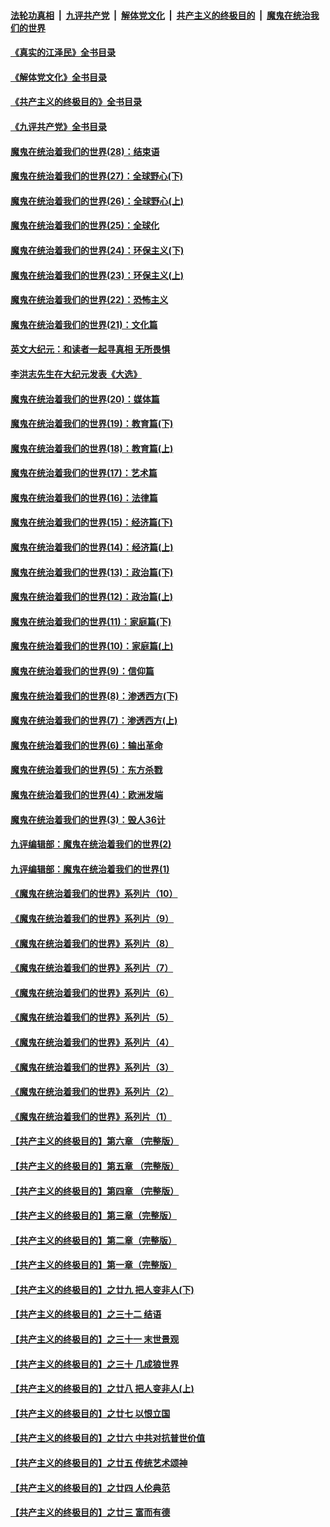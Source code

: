####  [法轮功真相](../../../../basic/blob/master/README.md?t=04290631) &nbsp;|&nbsp; [九评共产党](../../../../9ping.md/blob/master/README.md?t=04290631) &nbsp;|&nbsp; [解体党文化](../../../../jtdwh.md/blob/master/README.md?t=04290631)  &nbsp;|&nbsp; [共产主义的终极目的](../../../../gczydzjmd.md/blob/master/README.md?t=04290631) &nbsp;|&nbsp; [魔鬼在统治我们的世界](../../../../mgztzwmdsj.md/blob/master/README.md?t=04290631) 

#### [《真实的江泽民》全书目录](../pages/nsc422/n13721399.md?t=04290631) 

#### [《解体党文化》全书目录](../pages/nsc422/n13721157.md?t=04290631) 

#### [《共产主义的终极目的》全书目录](../pages/nsc422/n13721048.md?t=04290631) 

#### [《九评共产党》全书目录](../pages/nsc422/n13708085.md?t=04290631) 

#### [魔鬼在统治着我们的世界(28)：结束语](../pages/nsc422/n10936246.md?t=04290631) 

#### [魔鬼在统治着我们的世界(27)：全球野心(下)](../pages/nsc422/n10928319.md?t=04290631) 

#### [魔鬼在统治着我们的世界(26)：全球野心(上)](../pages/nsc422/n10900318.md?t=04290631) 

#### [魔鬼在统治着我们的世界(25)：全球化](../pages/nsc422/n10788205.md?t=04290631) 

#### [魔鬼在统治着我们的世界(24)：环保主义(下)](../pages/nsc422/n10695307.md?t=04290631) 

#### [魔鬼在统治着我们的世界(23)：环保主义(上)](../pages/nsc422/n10688613.md?t=04290631) 

#### [魔鬼在统治着我们的世界(22)：恐怖主义](../pages/nsc422/n10614727.md?t=04290631) 

#### [魔鬼在统治着我们的世界(21)：文化篇](../pages/nsc422/n10597706.md?t=04290631) 

#### [英文大纪元：和读者一起寻真相 无所畏惧](../pages/nsc422/n12542027.md?t=04290631) 

#### [李洪志先生在大纪元发表《大选》](../pages/nsc422/n12534746.md?t=04290631) 

#### [魔鬼在统治着我们的世界(20)：媒体篇](../pages/nsc422/n10586579.md?t=04290631) 

#### [魔鬼在统治着我们的世界(19)：教育篇(下)](../pages/nsc422/n10564808.md?t=04290631) 

#### [魔鬼在统治着我们的世界(18)：教育篇(上)](../pages/nsc422/n10526970.md?t=04290631) 

#### [魔鬼在统治着我们的世界(17)：艺术篇](../pages/nsc422/n10499093.md?t=04290631) 

#### [魔鬼在统治着我们的世界(16)：法律篇](../pages/nsc422/n10485969.md?t=04290631) 

#### [魔鬼在统治着我们的世界(15)：经济篇(下)](../pages/nsc422/n10469975.md?t=04290631) 

#### [魔鬼在统治着我们的世界(14)：经济篇(上)](../pages/nsc422/n10457370.md?t=04290631) 

#### [魔鬼在统治着我们的世界(13)：政治篇(下)](../pages/nsc422/n10448270.md?t=04290631) 

#### [魔鬼在统治着我们的世界(12)：政治篇(上)](../pages/nsc422/n10444576.md?t=04290631) 

#### [魔鬼在统治着我们的世界(11)：家庭篇(下)](../pages/nsc422/n10440961.md?t=04290631) 

#### [魔鬼在统治着我们的世界(10)：家庭篇(上)](../pages/nsc422/n10435448.md?t=04290631) 

#### [魔鬼在统治着我们的世界(9)：信仰篇](../pages/nsc422/n10432159.md?t=04290631) 

#### [魔鬼在统治着我们的世界(8)：渗透西方(下)](../pages/nsc422/n10429603.md?t=04290631) 

#### [魔鬼在统治着我们的世界(7)：渗透西方(上)](../pages/nsc422/n10426013.md?t=04290631) 

#### [魔鬼在统治着我们的世界(6)：输出革命](../pages/nsc422/n10421536.md?t=04290631) 

#### [魔鬼在统治着我们的世界(5)：东方杀戮](../pages/nsc422/n10417707.md?t=04290631) 

#### [魔鬼在统治着我们的世界(4)：欧洲发端](../pages/nsc422/n10414890.md?t=04290631) 

#### [魔鬼在统治着我们的世界(3)：毁人36计](../pages/nsc422/n10411583.md?t=04290631) 

#### [九评编辑部：魔鬼在统治着我们的世界(2)](../pages/nsc422/n10410036.md?t=04290631) 

#### [九评编辑部：魔鬼在统治着我们的世界(1)](../pages/nsc422/n10406825.md?t=04290631) 

#### [《魔鬼在统治着我们的世界》系列片（10）](../pages/nsc422/n12292670.md?t=04290631) 

#### [《魔鬼在统治着我们的世界》系列片（9）](../pages/nsc422/n12290859.md?t=04290631) 

#### [《魔鬼在统治着我们的世界》系列片（8）](../pages/nsc422/n12287445.md?t=04290631) 

#### [《魔鬼在统治着我们的世界》系列片（7）](../pages/nsc422/n12283425.md?t=04290631) 

#### [《魔鬼在统治着我们的世界》系列片（6）](../pages/nsc422/n12282314.md?t=04290631) 

#### [《魔鬼在统治着我们的世界》系列片（5）](../pages/nsc422/n12281419.md?t=04290631) 

#### [《魔鬼在统治着我们的世界》系列片（4）](../pages/nsc422/n12274024.md?t=04290631) 

#### [《魔鬼在统治着我们的世界》系列片（3）](../pages/nsc422/n12271322.md?t=04290631) 

#### [《魔鬼在统治着我们的世界》系列片（2）](../pages/nsc422/n12269049.md?t=04290631) 

#### [《魔鬼在统治着我们的世界》系列片（1）](../pages/nsc422/n12267575.md?t=04290631) 

#### [【共产主义的终极目的】第六章 （完整版）](../pages/nsc422/n11428913.md?t=04290631) 

#### [【共产主义的终极目的】第五章 （完整版）](../pages/nsc422/n11428912.md?t=04290631) 

#### [【共产主义的终极目的】第四章 （完整版）](../pages/nsc422/n11428907.md?t=04290631) 

#### [【共产主义的终极目的】第三章（完整版）](../pages/nsc422/n11428848.md?t=04290631) 

#### [【共产主义的终极目的】第二章（完整版）](../pages/nsc422/n11428831.md?t=04290631) 

#### [【共产主义的终极目的】第一章（完整版）](../pages/nsc422/n11417651.md?t=04290631) 

#### [【共产主义的终极目的】之廿九 把人变非人(下)](../pages/nsc422/n11344140.md?t=04290631) 

#### [【共产主义的终极目的】之三十二 结语](../pages/nsc422/n11360535.md?t=04290631) 

#### [【共产主义的终极目的】之三十一 末世景观](../pages/nsc422/n11351129.md?t=04290631) 

#### [【共产主义的终极目的】之三十 几成狼世界](../pages/nsc422/n11348280.md?t=04290631) 

#### [【共产主义的终极目的】之廿八 把人变非人(上)](../pages/nsc422/n11340492.md?t=04290631) 

#### [【共产主义的终极目的】之廿七 以恨立国](../pages/nsc422/n11336944.md?t=04290631) 

#### [【共产主义的终极目的】之廿六 中共对抗普世价值](../pages/nsc422/n11324785.md?t=04290631) 

#### [【共产主义的终极目的】之廿五 传统艺术颂神](../pages/nsc422/n11296396.md?t=04290631) 

#### [【共产主义的终极目的】之廿四 人伦典范](../pages/nsc422/n11296397.md?t=04290631) 

#### [【共产主义的终极目的】之廿三 富而有德](../pages/nsc422/n11283598.md?t=04290631) 

